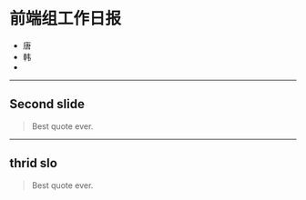 # 前端组工作日报

* 唐
* 韩
* 

---

## Second slide

> Best quote ever.


---
## thrid slo

> Best quote ever.

